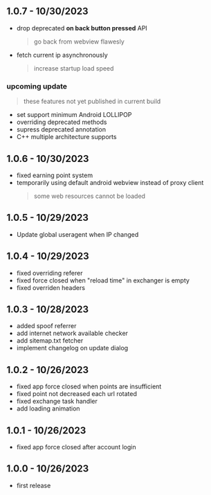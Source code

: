 ## 1.0.7 - 10/30/2023
- drop deprecated **on back button pressed** API
  > go back from webview flawesly
- fetch current ip asynchronously
  > increase startup load speed

### upcoming update

> these features not yet published in current build

- set support minimum Android LOLLIPOP
- overriding deprecated methods
- supress deprecated annotation
- C++ multiple architecture supports

## 1.0.6 - 10/30/2023
- fixed earning point system
- temporarily using default android webview instead of proxy client
  > some web resources cannot be loaded

## 1.0.5 - 10/29/2023
- Update global useragent when IP changed

## 1.0.4 - 10/29/2023
- fixed overriding referer
- fixed force closed when "reload time" in exchanger is empty
- fixed overriden headers

## 1.0.3 - 10/28/2023
- added spoof referrer
- add internet network available checker
- add sitemap.txt fetcher
- implement changelog on update dialog

## 1.0.2 - 10/26/2023
- fixed app force closed when points are insufficient
- fixed point not decreased each url rotated
- fixed exchange task handler
- add loading animation

## 1.0.1 - 10/26/2023
- fixed app force closed after account login

## 1.0.0 - 10/26/2023
- first release